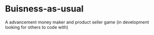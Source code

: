 # Buisness-as-usual
A advancement money maker and product seller game (in development looking for others to code with)

